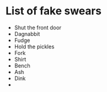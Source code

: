 # List of fake swears
* Shut the front door
* Dagnabbit
* Fudge
* Hold the pickles
* Fork
* Shirt
* Bench
* Ash
* Dink
* 
